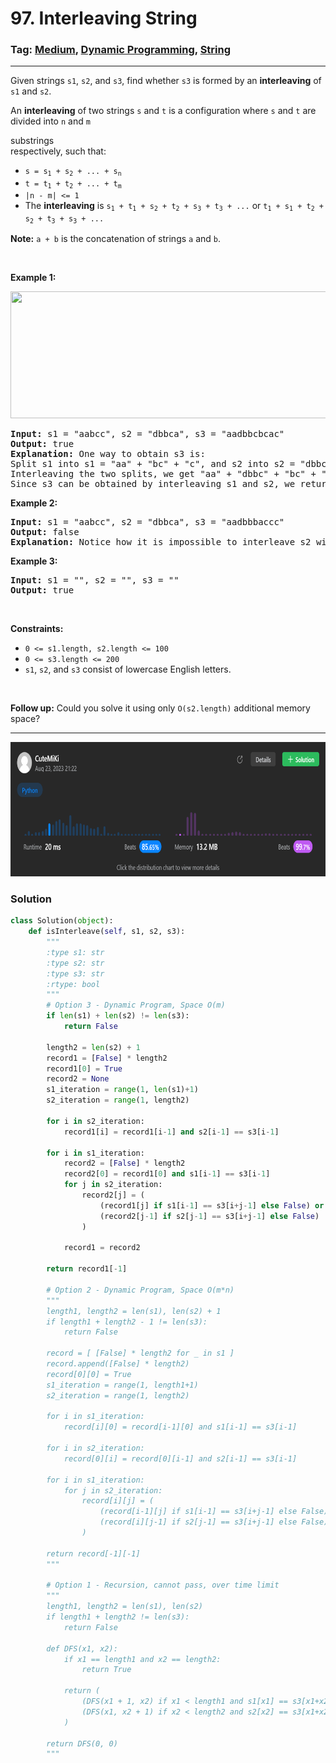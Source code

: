 # 97. Interleaving String
### Tag: [Medium](https://github.com/TheOnlyMiki/LeetCode-For-Fun/tree/main#medium-level), [Dynamic Programming](https://github.com/TheOnlyMiki/LeetCode-For-Fun/tree/main#dynamic-programming), [String](https://github.com/TheOnlyMiki/LeetCode-For-Fun/tree/main#string)
---
<div class="px-5 pt-4"><div class="flex"></div><div class="xFUwe" data-track-load="description_content"><p>Given strings <code>s1</code>, <code>s2</code>, and <code>s3</code>, find whether <code>s3</code> is formed by an <strong>interleaving</strong> of <code>s1</code> and <code>s2</code>.</p>

<p>An <strong>interleaving</strong> of two strings <code>s</code> and <code>t</code> is a configuration where <code>s</code> and <code>t</code> are divided into <code>n</code> and <code>m</code> <span data-keyword="substring-nonempty" datakeyword="substring-nonempty" class=" cursor-pointer relative text-dark-blue-s text-sm"><div class="popover-wrapper inline-block" data-headlessui-state=""><div><div id="headlessui-popover-button-:r16:" aria-expanded="false" data-headlessui-state=""><div>substrings</div></div><div style="position: fixed; z-index: 9999; inset: 0px auto auto 0px; transform: translate(321px, 300px);"></div></div></div></span> respectively, such that:</p>

<ul>
	<li><code>s = s<sub>1</sub> + s<sub>2</sub> + ... + s<sub>n</sub></code></li>
	<li><code>t = t<sub>1</sub> + t<sub>2</sub> + ... + t<sub>m</sub></code></li>
	<li><code>|n - m| &lt;= 1</code></li>
	<li>The <strong>interleaving</strong> is <code>s<sub>1</sub> + t<sub>1</sub> + s<sub>2</sub> + t<sub>2</sub> + s<sub>3</sub> + t<sub>3</sub> + ...</code> or <code>t<sub>1</sub> + s<sub>1</sub> + t<sub>2</sub> + s<sub>2</sub> + t<sub>3</sub> + s<sub>3</sub> + ...</code></li>
</ul>

<p><strong>Note:</strong> <code>a + b</code> is the concatenation of strings <code>a</code> and <code>b</code>.</p>

<p>&nbsp;</p>
<p><strong class="example">Example 1:</strong></p>
<img alt="" src="https://assets.leetcode.com/uploads/2020/09/02/interleave.jpg" style="width: 561px; height: 203px;">
<pre><strong>Input:</strong> s1 = "aabcc", s2 = "dbbca", s3 = "aadbbcbcac"
<strong>Output:</strong> true
<strong>Explanation:</strong> One way to obtain s3 is:
Split s1 into s1 = "aa" + "bc" + "c", and s2 into s2 = "dbbc" + "a".
Interleaving the two splits, we get "aa" + "dbbc" + "bc" + "a" + "c" = "aadbbcbcac".
Since s3 can be obtained by interleaving s1 and s2, we return true.
</pre>

<p><strong class="example">Example 2:</strong></p>

<pre><strong>Input:</strong> s1 = "aabcc", s2 = "dbbca", s3 = "aadbbbaccc"
<strong>Output:</strong> false
<strong>Explanation:</strong> Notice how it is impossible to interleave s2 with any other string to obtain s3.
</pre>

<p><strong class="example">Example 3:</strong></p>

<pre><strong>Input:</strong> s1 = "", s2 = "", s3 = ""
<strong>Output:</strong> true
</pre>

<p>&nbsp;</p>
<p><strong>Constraints:</strong></p>

<ul>
	<li><code>0 &lt;= s1.length, s2.length &lt;= 100</code></li>
	<li><code>0 &lt;= s3.length &lt;= 200</code></li>
	<li><code>s1</code>, <code>s2</code>, and <code>s3</code> consist of lowercase English letters.</li>
</ul>

<p>&nbsp;</p>
<p><strong>Follow up:</strong> Could you solve it using only <code>O(s2.length)</code> additional memory space?</p>
</div></div>

---
<img src="Submit.png" width="700" height="215" />

### Solution

```python
class Solution(object):
    def isInterleave(self, s1, s2, s3):
        """
        :type s1: str
        :type s2: str
        :type s3: str
        :rtype: bool
        """
        # Option 3 - Dynamic Program, Space O(m)
        if len(s1) + len(s2) != len(s3):
            return False

        length2 = len(s2) + 1
        record1 = [False] * length2
        record1[0] = True
        record2 = None
        s1_iteration = range(1, len(s1)+1)
        s2_iteration = range(1, length2)

        for i in s2_iteration:
            record1[i] = record1[i-1] and s2[i-1] == s3[i-1]

        for i in s1_iteration:
            record2 = [False] * length2
            record2[0] = record1[0] and s1[i-1] == s3[i-1]
            for j in s2_iteration:
                record2[j] = (
                    (record1[j] if s1[i-1] == s3[i+j-1] else False) or
                    (record2[j-1] if s2[j-1] == s3[i+j-1] else False)
                )
            
            record1 = record2
        
        return record1[-1]

        # Option 2 - Dynamic Program, Space O(m*n)
        """
        length1, length2 = len(s1), len(s2) + 1
        if length1 + length2 - 1 != len(s3):
            return False

        record = [ [False] * length2 for _ in s1 ]
        record.append([False] * length2)
        record[0][0] = True
        s1_iteration = range(1, length1+1)
        s2_iteration = range(1, length2)

        for i in s1_iteration:
            record[i][0] = record[i-1][0] and s1[i-1] == s3[i-1]

        for i in s2_iteration:
            record[0][i] = record[0][i-1] and s2[i-1] == s3[i-1]

        for i in s1_iteration:
            for j in s2_iteration:
                record[i][j] = (
                    (record[i-1][j] if s1[i-1] == s3[i+j-1] else False) or
                    (record[i][j-1] if s2[j-1] == s3[i+j-1] else False)
                )

        return record[-1][-1]
        """

        # Option 1 - Recursion, cannot pass, over time limit
        """
        length1, length2 = len(s1), len(s2)
        if length1 + length2 != len(s3):
            return False

        def DFS(x1, x2):
            if x1 == length1 and x2 == length2:
                return True

            return (
                (DFS(x1 + 1, x2) if x1 < length1 and s1[x1] == s3[x1+x2] else False) or 
                (DFS(x1, x2 + 1) if x2 < length2 and s2[x2] == s3[x1+x2] else False)
            )

        return DFS(0, 0)
        """
```
